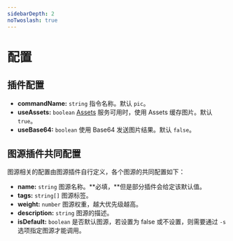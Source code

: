```yaml
---
sidebarDepth: 2
noTwoslash: true
---
```


# 配置

## 插件配置

- **commandName:** `string` 指令名称。默认 `pic`。
- **useAssets:** `boolean` [Assets](../../guide/service/assets.md) 服务可用时，使用 Assets 缓存图片。默认 `true`。
- **useBase64:** `boolean` 使用 Base64 发送图片结果。默认 `false`。

## 图源插件共同配置

图源相关的配置由图源插件自行定义，各个图源的共同配置如下：

- **name:** `string` 图源名称。**必填，**但是部分插件会给定该默认值。
- **tags:** `string[]` 图源标签。
- **weight:** `number` 图源权重，越大优先级越高。
- **description:** `string` 图源的描述。
- **isDefault:** `boolean` 是否默认图源，若设置为 false 或不设置，则需要通过 `-s` 选项指定图源才能调用。
